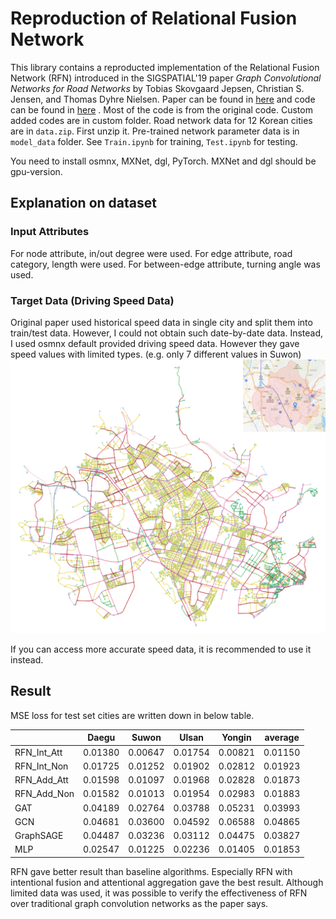 # Reproduction of Relational Fusion Network
This library contains a reproducted implementation of the Relational Fusion Network (RFN) 
introduced in the SIGSPATIAL'19 paper _Graph Convolutional Networks for Road Networks_ 
by Tobias Skovgaard Jepsen, Christian S. Jensen, and Thomas Dyhre Nielsen. 
Paper can be found in [here](https://arxiv.org/abs/1908.11567) 
and code can be found in [here](https://github.com/TobiasSkovgaardJepsen/relational-fusion-networks) .
Most of the code is from the original code.
Custom added codes are in custom folder.
Road network data for 12 Korean cities are in `data.zip`. 
First unzip it.
Pre-trained network parameter data is in `model_data` folder.
See `Train.ipynb` for training, `Test.ipynb` for testing.

You need to install osmnx, MXNet, dgl, PyTorch.
MXNet and dgl should be gpu-version.

## Explanation on dataset
### Input Attributes
For node attribute, in/out degree were used.
For edge attribute, road category, length were used.
For between-edge attribute, turning angle was used.
### Target Data (Driving Speed Data)
Original paper used historical speed data in single city and
split them into train/test data.
However, I could not obtain such date-by-date data.
Instead, I used osmnx default provided driving speed data.
However they gave speed values with limited types. 
(e.g. only 7 different values in Suwon)
![suwon_speed_with_map](./assets/suwon_speed_with_map.png)

If you can access more accurate speed data, 
it is recommended to use it instead.

## Result
MSE loss for test set cities are written down in below table.

|             | Daegu    | Suwon    | Ulsan    | Yongin   | average  |
|-------------|----------|----------|----------|----------|----------|
| RFN_Int_Att | 0.01380  | 0.00647  | 0.01754  | 0.00821  | 0.01150  |
| RFN_Int_Non | 0.01725  | 0.01252  | 0.01902  | 0.02812  | 0.01923  |
| RFN_Add_Att | 0.01598  | 0.01097  | 0.01968  | 0.02828  | 0.01873  |
| RFN_Add_Non | 0.01582  | 0.01013  | 0.01954  | 0.02983  | 0.01883  |
| GAT         | 0.04189  | 0.02764  | 0.03788  | 0.05231  | 0.03993  |
| GCN         | 0.04681  | 0.03600  | 0.04592  | 0.06588  | 0.04865  |
| GraphSAGE   | 0.04487  | 0.03236  | 0.03112  | 0.04475  | 0.03827  |
| MLP         | 0.02547  | 0.01225  | 0.02236  | 0.01405  | 0.01853  |

RFN gave better result than baseline algorithms. 
Especially RFN with intentional fusion and attentional aggregation 
gave the best result.
Although limited data was used, 
it was possible to verify the effectiveness of RFN 
over traditional graph convolution networks as the paper says.
